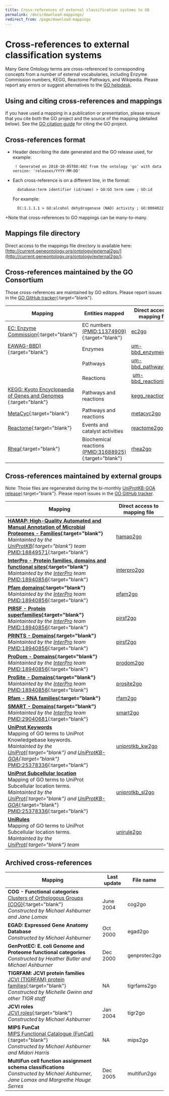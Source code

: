 ```yaml
---
title: Cross-references of external classification systems to GO
permalink: /docs/download-mappings/
redirect_from: /page/download-mappings
---
```


# Cross-references to external classification systems
Many Gene Ontology terms are cross-referenced to corresponding concepts from a number of external vocabularies, including Enzyme Commission numbers, KEGG, Reactome Pathways, and Wikipedia. Please report any errors or suggest alternatives to the [GO helpdesk](http://help.geneontology.org/). 

## Using and citing cross-references and mappings

If you have used a mapping in a publication or presentation, please ensure that you cite both the GO project and the source of the mapping (detailed below). See the [GO citation guide](/docs/go-citation-policy/) for citing the GO project.

## Cross-references format

+ Header describing the date generated and the GO release used, for example: 

     `  ! Generated on 2018-10-05T08:40Z from the ontology 'go' with data version: 'releases/YYYY-MM-DD' `

+ Each cross-reference is on a different line, in the format: 

     `  database:term identifier (id/name) > GO:GO term name ; GO:id`
  
     For example:
  
     `  EC:1.1.1.1 > GO:alcohol dehydrogenase (NAD) activity ; GO:0004022`

 +Note that cross-references to GO mappings can be many-to-many. 

## Mappings file directory

Direct access to the mappings file directory is available here: [http://current.geneontology.org/ontology/external2go/](http://current.geneontology.org/ontology/external2go/).

## Cross-references maintained by the GO Consortium

Those cross-references are maintained by GO editors. Please report issues in the [GO GitHub tracker](https://github.com/geneontology/go-ontology/issues/new){:target="blank"}. 

|Mapping |Entities mapped|Direct access to mapping file|
|--------|---------|---------|
|[EC: Enzyme Commission](https://www.qmul.ac.uk/sbcs/iubmb/){:target="blank"} | EC numbers [(PMID:11374909)](http://www.ncbi.nlm.nih.gov/pubmed/11374909){:target="blank"} |[ec2go](http://geneontology.org/external2go/ec2go)|
|[EAWAG-BBD)](http://eawag-bbd.ethz.ch/aboutBBD.html){:target="blank"} | Enzymes | [um-bbd_enzymeid2go](http://geneontology.org/external2go/um-bbd_enzymeid2go)|
| | Pathways | [um-bbd_pathwayid2go](http://geneontology.org/external2go/um-bbd_pathwayid2go)|
| | Reactions | [um-bbd_reactionid2go](http://geneontology.org/external2go/um-bbd_reactionid2go)|
|[KEGG: Kyoto Encyclopaedia of Genes and Genomes ](http://www.genome.jp/kegg/){:target="blank"} | Pathways and reactions  |[kegg_reaction2go](http://geneontology.org/external2go/kegg_reaction2go)|
|[MetaCyc](http://metacyc.org/){:target="blank"} | Pathways and reactions | [metacyc2go](http://geneontology.org/external2go/metacyc2go)|
|[Reactome](http://www.reactome.org/){:target="blank"} | Events and catalyst activities |  [reactome2go](http://geneontology.org/external2go/reactome2go)|
|[Rhea](http://www.ebi.ac.uk/rhea/){:target="blank"} |Biochemical reactions [(PMID:31688925)](http://www.ncbi.nlm.nih.gov/pubmed/31688925){:target="blank"} | [rhea2go](http://geneontology.org/external2go/rhea2go)|


## Cross-references maintained by external groups

Note: Those files are regenerated during the bi-monthly [UniProtKB-GOA release](https://www.ebi.ac.uk/GOA/){:target="blank"}. Please report issues in the [GO GitHub tracker](https://github.com/geneontology/go-annotation/issues/new).

|Mapping |Direct access to mapping file|
|--------|---------|
|**[HAMAP: High-Quality Automated and Manual Annotation of Microbial Proteomes - Families](http://www.expasy.org/sprot/hamap/){:target="blank"}** <br> *Maintainted by the [UniProtKB](https://www.uniprot.org/){:target="blank"} team* <br> [PMID:18849571](http://www.ncbi.nlm.nih.gov/pubmed/18849571){:target="blank"} | [hamap2go](http://geneontology.org/external2go/hamap2go) |
|**[InterPro - Protein families, domains and functional sites](http://www.ebi.ac.uk/interpro/){:target="blank"}** <br>*Maintainted by the [InterPro](http://www.ebi.ac.uk/interpro/) team* <br>[PMID:18940856](http://www.ncbi.nlm.nih.gov/pubmed/18940856){:target="blank"} |[interpro2go](http://geneontology.org/external2go/interpro2go)|
|**[Pfam domains](http://pfam.xfam.org/){:target="blank"}** <br>*Maintainted by the [InterPro](http://www.ebi.ac.uk/interpro/) team* <br>[PMID:18940856](http://www.ncbi.nlm.nih.gov/pubmed/18940856){:target="blank"}|[pfam2go](http://geneontology.org/external2go/pfam2go)|
|**[PIRSF - Protein superfamilies](http://pir.georgetown.edu/pirwww/dbinfo/pirsf.shtml){:target="blank"}** <br>*Maintainted by the [InterPro](http://www.ebi.ac.uk/interpro/) team* <br>[PMID:18940856](http://www.ncbi.nlm.nih.gov/pubmed/18940856){:target="blank"}|[pirsf2go](http://geneontology.org/external2go/pirsf2go)|
|**[PRINTS - Domains](http://www.bioinf.manchester.ac.uk/dbbrowser/PRINTS/){:target="blank"}**<br>*Maintainted by the [InterPro](http://www.ebi.ac.uk/interpro/) team* <br>[PMID:18940856](http://www.ncbi.nlm.nih.gov/pubmed/18940856){:target="blank"} |[pirsf2go](http://geneontology.org/external2go/pirsf2go)|
|**[ProDom - Domains](http://prodom.prabi.fr/prodom/current/html/home.php){:target="blank"}** <br>*Maintainted by the [InterPro](http://www.ebi.ac.uk/interpro/) team* <br>[PMID:18940856](http://www.ncbi.nlm.nih.gov/pubmed/18940856){:target="blank"} |[prodom2go](http://geneontology.org/external2go/prodom2go)|
|**[ProSite - Domains](http://www.expasy.ch/prosite/){:target="blank"}**<br>*Maintainted by the [InterPro](http://www.ebi.ac.uk/interpro/) team* <br>[PMID:18940856](http://www.ncbi.nlm.nih.gov/pubmed/18940856){:target="blank"} |[prosite2go](http://geneontology.org/external2go/prosite2go)|
|**[Rfam - RNA families](http://rfam.xfam.org/){:target="blank"}**<br>|[rfam2go](http://geneontology.org/external2go/rfam2go)|
|**[SMART - Domains](http://smart.embl-heidelberg.de/){:target="blank"}** <br> *Maintainted by the [InterPro](http://www.ebi.ac.uk/interpro/) team* <br>[PMID:29040681](http://www.ncbi.nlm.nih.gov/pubmed/29040681){:target="blank"} |[smart2go](http://geneontology.org/external2go/smart2go)|
|**[UniProt Keywords](https://www.uniprot.org/keywords/)**<br>Mapping of GO terms to UniProt Knowledgebase keywords. <br>*Maintainted by the [UniProt](http://www.uniprot.org/){:target="blank"} and [UniProtKB-GOA](https://www.ebi.ac.uk/GOA/){:target="blank"}* <br> [PMID:25378336](https://www.ncbi.nlm.nih.gov/pubmed/25378336){:target="blank"} |[uniprotkb_kw2go](http://geneontology.org/external2go/uniprotkb_kw2go)|
|**[UniProt Subcellular location](https://www.uniprot.org/locations/)**<br> Mapping of GO terms to UniProt Subcellular location terms. <br>*Maintainted by the [UniProt](http://www.uniprot.org/){:target="blank"} and [UniProtKB-GOA](https://www.ebi.ac.uk/GOA/)*{:target="blank"}<br>[PMID:25378336](https://www.ncbi.nlm.nih.gov/pubmed/25378336){:target="blank"} |	[uniprotkb_sl2go](http://geneontology.org/external2go/uniprotkb_sl2go)|
|**[UniRules](https://www.uniprot.org/unirule/)**<br> Mapping of GO terms to UniProt Subcellular location terms. <br>*Maintainted by the [UniProt](http://www.uniprot.org/){:target="blank"} team* |[unirule2go](http://geneontology.org/external2go/unirule2go)|


## Archived cross-references

|Mapping |Last update |	File name|
|--------|------------|---------|
|**COG - Functional categories** <br>[Clusters of Orthologous Groups (COG)](https://www.ncbi.nlm.nih.gov/COG/index.html){:target="blank"}<br> *Constructed by Michael Ashburner and Jane Lomax* |June 2004 |	cog2go|
|**EGAD: Expressed Gene Anatomy Database** <br> *Constructed by Michael Ashburner* | Oct 2000 | egad2go|
|**GenProtEC: E. coli Genome and Proteome functional categories** <br>*Constructed by Heather Butler and Michael Ashburner*|Dec 2000 	|genprotec2go|
|**TIGRFAM: JCVI protein families**<br>[JCVI (TIGRFAM) protein families](https://www.jcvi.org/publications/tigrfams-protein-family-resource-functional-identification-proteins){:target="blank"}<br>*Constructed by Michelle Gwinn and other TIGR staff*| NA |	tigrfams2go|
|**JCVI roles**<br>[JCVI roles](https://www.jcvi.org/){:target="blank"}<br>  *Constructed by Michael Ashburner*|Jan 2004 	| tigr2go|
|**MIPS FunCat**<br>[MIPS Functional Catalogue (FunCat)](http://mips.gsf.de/funcatDB/){:target="blank"}<br> *Constructed by Michael Ashburner and Midori Harris*|NA|	mips2go|
|**MultiFun cell function assignment schema classifications**<br>  *Constructed by Michael Ashburner, Jane Lomax and Margrethe Hauge Serres*|Dec 2005 |	multifun2go|
